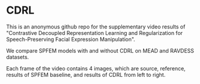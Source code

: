 # CDRL
This is an anonymous github repo for the supplementary video results of "Contrastive Decoupled Representation Learning and Regularization for Speech-Preserving Facial Expression Manipulation".

We compare SPFEM models with and without CDRL on MEAD and RAVDESS datasets.

Each frame of the video contains 4 images, which are source, reference, results of SPFEM baseline, and results of CDRL from left to right.

